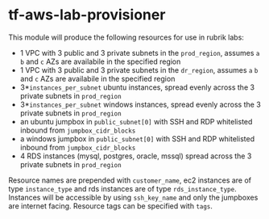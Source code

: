 # tf-aws-lab-provisioner

This module will produce the following resources for use in rubrik labs:
* 1 VPC with 3 public and 3 private subnets in the `prod_region`, assumes `a` `b` and `c` AZs are availabile in the specified region
* 1 VPC with 3 public and 3 private subnets in the `dr_region`, assumes `a` `b` and `c` AZs are availabile in the specified region
* 3*`instances_per_subnet` ubuntu instances, spread evenly across the 3 private subnets in `prod_region`
* 3*`instances_per_subnet` windows instances, spread evenly across the 3 private subnets in `prod_region`
* an ubuntu jumpbox in `public_subnet[0]` with SSH and RDP whitelisted inbound from `jumpbox_cidr_blocks`
* a windows jumpbox in `public_subnet[0]` with SSH and RDP whitelisted inbound from `jumpbox_cidr_blocks`
* 4 RDS instances (mysql, postgres, oracle, mssql) spread across the 3 private subnets in `prod_region`

Resource names are prepended with `customer_name`, ec2 instances are of type `instance_type` and rds instances are of type `rds_instance_type`. Instances will be accessible by using `ssh_key_name` and only the jumpboxes are internet facing. Resource tags can be specified with `tags`.
